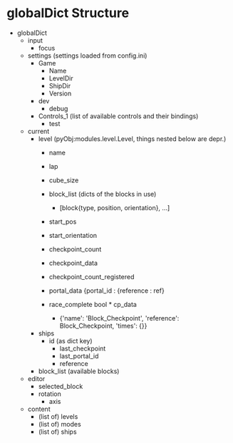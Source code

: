 # globalDict Structure


* globalDict
  + input
    - focus
  + settings (settings loaded from config.ini)
    - Game
      * Name
      * LevelDir
      * ShipDir
      * Version
    - dev
      * debug
    - Controls_1 (list of available controls and their bindings)
      * test
  + current
    - level (pyObj:modules.level.Level, things nested below are depr.)
      * name
      * lap
      * cube_size
      * block_list (dicts of the blocks in use)
        + [block{type, position, orientation}, ...]
      * start_pos
      * start_orientation

      * checkpoint_count
      * checkpoint_data
      * checkpoint_count_registered

      * portal_data
        {portal_id : {reference : ref}
      * race_complete bool
			* cp_data
        + {'name': 'Block_Checkpoint', 'reference': Block_Checkpoint, 'times': {}}
    - ships
      * id (as dict key)
        + last_checkpoint
        + last_portal_id
        + reference
    - block_list (available blocks)
  + editor
    - selected_block
    - rotation
      * axis
  + content
    - (list of) levels
    - (list of) modes
    - (list of) ships
